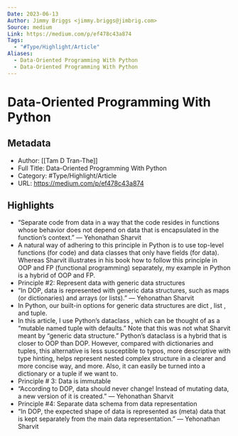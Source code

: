 ```yaml
---
Date: 2023-06-13
Author: Jimmy Briggs <jimmy.briggs@jimbrig.com>
Source: medium
Link: https://medium.com/p/ef478c43a874
Tags:
  - "#Type/Highlight/Article"
Aliases:
  - Data-Oriented Programming With Python
  - Data-Oriented Programming With Python
---
```

# Data-Oriented Programming With Python

## Metadata
- Author: [[Tam D Tran-The]]
- Full Title: Data-Oriented Programming With Python
- Category: #Type/Highlight/Article
- URL: https://medium.com/p/ef478c43a874

## Highlights
- “Separate code from data in a way that the code resides in functions whose behavior does not depend on data that is encapsulated in the function’s context.” — Yehonathan Sharvit
- A natural way of adhering to this principle in Python is to use top-level functions (for code) and data classes that only have fields (for data). Whereas Sharvit illustrates in his book how to follow this principle in OOP and FP (functional programming) separately, my example in Python is a hybrid of OOP and FP.
- Principle #2: Represent data with generic data structures
- “In DOP, data is represented with generic data structures, such as maps (or dictionaries) and arrays (or lists).” — Yehonathan Sharvit
- In Python, our built-in options for generic data structures are dict , list , and tuple.
- In this article, I use Python’s dataclass , which can be thought of as a “mutable named tuple with defaults.” Note that this was not what Sharvit meant by “generic data structure.” Python’s dataclass is a hybrid that is closer to OOP than DOP. However, compared with dictionaries and tuples, this alternative is less susceptible to typos, more descriptive with type hinting, helps represent nested complex structure in a clearer and more concise way, and more. Also, it can easily be turned into a dictionary or a tuple if we want to.
- Principle # 3: Data is immutable
- “According to DOP, data should never change! Instead of mutating data, a new version of it is created.” — Yehonathan Sharvit
- Principle #4: Separate data schema from data representation
- “In DOP, the expected shape of data is represented as (meta) data that is kept separately from the main data representation.” — Yehonathan Sharvit
